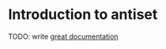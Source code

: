 # Introduction to antiset

TODO: write [great documentation](http://jacobian.org/writing/what-to-write/)
